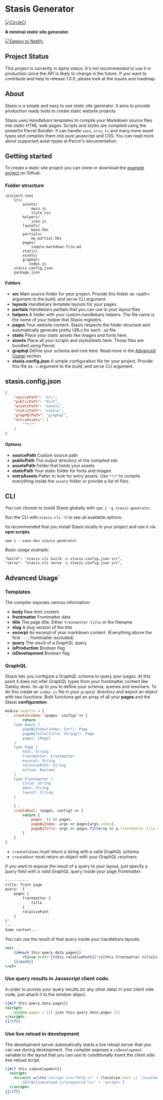 # Stasis Generator 
[![CircleCI](https://circleci.com/gh/Gioni06/stasis-generator/tree/master.svg?style=svg)](https://circleci.com/gh/Gioni06/stasis-generator/tree/master)

**A minimal static site generator.**

[![Deploy to Netlify](https://www.netlify.com/img/deploy/button.svg)](https://app.netlify.com/start/deploy?repository=https://github.com/Gioni06/stasis-basic-example)

## Project Status

This project is currently in alpha status. It's not recommended to use it in production since the API is likely to change in the future. If you want to contribute and help to release 1.0.0, please look at the issues and roadmap.

## About

Stasis is a simple and easy to use static site generator. It aims to provide production ready tools to create static website projects.

Stasis uses *Handlebars* templates to compile your Markdown source files into static HTML web pages. Scripts and styles are compiled using the powerful Parcel Bundler. It can handle `sass`, `scss`, `ts` and many more asset types and compiles them into pure javascript and CSS. You can read more about supported asset types at Parcel's documentation.

## Getting started

To create a static site project you can clone or download the [example project ](https://github.com/Gioni06/stasis-basic-example) on Github.

### Folder structure

```
/project-root
    src/
        assets/
            main.js
            style.css
        helpers/
            json.js
        layouts/
            base.hbs
        partials/
            my-partial.hbs
        pages/
            simple-markdown-file.md
        static/
        assets/
        graphql/
           index.js
    stasis.config.json
    package.json
``` 
#### Folders

- **src** Main source folder for your project. Provide this folder as \<path\> argument to the *build*, and *serve* CLI argument.
- **layouts** Handlebars template layouts for your pages.
- **partials** Handlebars partials that you can use in your layout files
- **helpers** A folder with your custom handlebars helpers. The file name is the name of your helper that  Stasis registers.
- **pages** Your website content. Stasis respects the folder structure and automatically generate pretty URLs for each `.md` file.
- **static** Place your static assets like images and fonts here.
- **assets** Place all your scripts and stylesheets here. Those files are bundled using Parcel.
- **graphql** Define your schema and root here. Read more in the [Advanced Usage](#advanced-usage) section.
- **stasis.config.json**  A simple configuration file for your project. Provide this file as `-c` argument to the *build*, and *serve* CLI argument.

## stasis.config.json

```json
{
    "sourcePath": "src",
    "publicPath": "dist",
    "assetsPath": "assets",
    "staticPath": "static",
    "graphQlPath": "graphql",
    "entryAssets": [
        "**/*"
    ]
}
```

#### Options

-  **sourcePath** Custom source path
-  **publicPath** The output directory of the compiled site
-  **assetsPath** Folder that holds your assets
-  **staticPath** Your static folder for fonts and images
-  **entryAssets** Patter to look for entry assets. Use `**/*` to compile everything inside the `assets` folder or provide a list of files.

## CLI

You can choose to install Stasis globally with `npm i -g stasis-generator`.

Run the CLI with `stasis-cli -h` to see all available options.

Its recommended that you install Stasis locally in your project and use it via **npm scripts**.

`npm i --save-dev stasis-generator`

*Basic usage example:*
```
"build": "stasis-cli build -s stasis.config.json src",
"serve": "stasis-cli serve -s stasis.config.json src",
```

## Advanced Usage`

### Templates

The compiler exposes various information:

- **body** Raw html content
- **frontmatter** Frontmatter data
- **title** The page title. Either `frontmatter.title` or the filename
- **slug** A slug version of the title
- **excerpt** An excerpt of your markdown content. (Everything above the first `---`, frontmatter excluded)
- **query** The result of a GraphQL query
- **isProduction** Boolean flag
- **isDevelopment** Boolean flag


### GraphQL
Stasis lets you configure a GraphQL schema to query your pages. At this point it does not infer GraphQL types from your frontmatter content like Gatsby does. Its up to you to define your schema, queries and resolvers.
To do this create an `index.js` file in your `graphql` directory and export an object with two functions. Both functions get an array of all your **pages** and the Stasis **configuration**:

```js
module.exports = {
	createSchema: (pages, config) => {
		return `
	type Query {
        pageByIndex(index: Int!): Page
		pageByTitle(title: String!): Page
        pages: [Page]
    }
    type Page {
        html: String
		frontmatter: Frontmatter
        excerpt: String
        relativePath: String
        active: Boolean
    }
	type Frontmatter {
		title: String
		date: String
		layout: String
	}
	`
	} ,
	createRoot: (pages, config) => {
		return {
			pages: () => pages,
			pageByIndex: args => pages[args.index],
			pageByTitle: args => pages.filter(p => p.frontmatter.tile === args.title)
		}
	}
}
```

- `createSchema` must return a string with a valid GraphQL schema.
- `createRoot` must return an object with your GraphQL resolvers.

If you want to expose the result of a query to your layout, just specify a *query* field with a valid GraphQL query inside your page frontmatter:

```markdown
-----------
title: front page
query: '{
    pages {
        frontmatter {
            title
        }
        relativePath
    }
}'
---
Some content...
```

You can use the result of that query inside your handlebars layouts:

```handlebars
<ul>
    {{#each this.query.data.pages}}
        <li><a href="{{this.relativePath}}">{{this.frontmatter.title}}</a></li>
    {{/each}}
</ul>
```

### Use query results in Javascript client code.

In order to access your query results (or any other data) in your client side code, just attach it to the window object.

```handlebars
{{#if this.query.data.pages}}
<script>
    window.pages = {{{ json this.query.data.pages }}}
</script>
{{/if}}
```

### Use live reload in development

The development server automatically starts a live reload server that you can use during development.
The compiler exposes a `isDevelopment` variable to the layout that you can use to conditionally insert the client side live-reload script.

```handlebars
{{#if this.isDevelopment}}
  <script>
    document.write('<script src="http://' + (location.host || 'localhost').split(':')[0] +
      ':35729/livereload.js?snipver=1"></' + 'script>')
  </script>
{{/if}}
``

